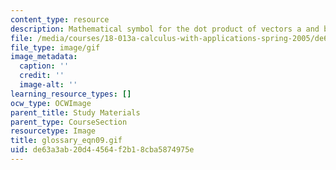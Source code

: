 ```yaml
---
content_type: resource
description: Mathematical symbol for the dot product of vectors a and b.
file: /media/courses/18-013a-calculus-with-applications-spring-2005/de63a3ab20d44564f2b18cba5874975e_glossary_eqn09.gif
file_type: image/gif
image_metadata:
  caption: ''
  credit: ''
  image-alt: ''
learning_resource_types: []
ocw_type: OCWImage
parent_title: Study Materials
parent_type: CourseSection
resourcetype: Image
title: glossary_eqn09.gif
uid: de63a3ab-20d4-4564-f2b1-8cba5874975e
---
```

